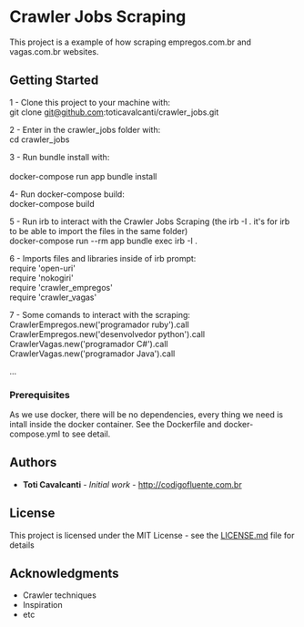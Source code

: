# Crawler Jobs Scraping

This project is a example of how scraping empregos.com.br and vagas.com.br websites.

## Getting Started

1 - Clone this project to your machine with:<br />
git clone git@github.com:toticavalcanti/crawler_jobs.git

2 - Enter in the crawler_jobs folder with:<br />
cd crawler_jobs

3 - Run bundle install with:<br />	
docker-compose run app bundle install

4- Run docker-compose build:<br />
docker-compose build

5 - Run irb to interact with the Crawler Jobs Scraping (the irb -I . it's for irb to be able to import the files in the same folder)
<br />
docker-compose run --rm app bundle exec irb -I .

6 - Imports files and libraries inside of irb prompt:
<br />
require 'open-uri'<br />
require 'nokogiri'<br />
require 'crawler_empregos'<br />
require 'crawler_vagas'<br />

7 - Some comands to interact with the scraping:
<br />
CrawlerEmpregos.new('programador ruby').call<br />
CrawlerEmpregos.new('desenvolvedor python').call<br />
CrawlerVagas.new('programador C#').call<br />
CrawlerVagas.new('programador Java').call<br />

...


### Prerequisites

As we use docker, there will be no dependencies, every thing we need is intall inside the docker container. See the Dockerfile and docker-compose.yml to see detail.

## Authors

* **Toti Cavalcanti** - *Initial work* - http://codigofluente.com.br

## License

This project is licensed under the MIT License - see the [LICENSE.md](LICENSE.md) file for details

## Acknowledgments

* Crawler techniques
* Inspiration
* etc


